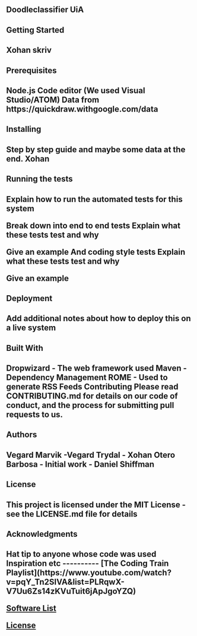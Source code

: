 <H2>Doodleclassifier UiA<H2>

<H2>Getting Started<H2>

Xohan skriv

<H2>Prerequisites<H2>
Node.js
Code editor (We used Visual Studio/ATOM)
Data from https://quickdraw.withgoogle.com/data


<H2>Installing<H2>
Step by step guide and maybe some data at the end. 
Xohan

<H2>Running the tests<H2>
Explain how to run the automated tests for this system

Break down into end to end tests
Explain what these tests test and why

Give an example
And coding style tests
Explain what these tests test and why

Give an example
<H2>Deployment<H2>
Add additional notes about how to deploy this on a live system

<H2>Built With<H2>
Dropwizard - The web framework used
Maven - Dependency Management
ROME - Used to generate RSS Feeds
Contributing
Please read CONTRIBUTING.md for details on our code of conduct, and the process for submitting pull requests to us.


<H2>Authors<H2>
Vegard Marvik -Vegard Trydal - Xohan Otero Barbosa - Initial work - Daniel Shiffman

<H2>License<H2>
This project is licensed under the MIT License - see the LICENSE.md file for details

<H2>Acknowledgments<H2>
Hat tip to anyone whose code was used
Inspiration
etc
----------
[The Coding Train Playlist](https://www.youtube.com/watch?v=pqY_Tn2SIVA&list=PLRqwX-V7Uu6Zs14zKVuTuit6jApJgoYZQ)

[Software List](https://github.com/vegart13/DoodleClassifier/blob/master/Software.md)

[License](https://github.com/vegart13/DoodleClassifier/blob/master/LICENSE)
